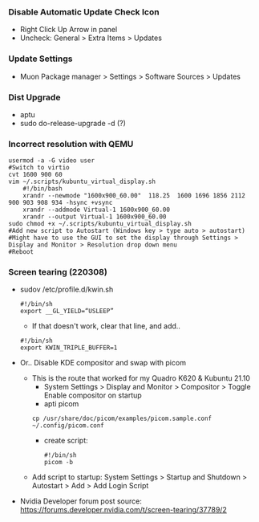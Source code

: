 ### Disable Automatic Update Check Icon
- Right Click Up Arrow in panel
- Uncheck: General > Extra Items > Updates

### Update Settings
- Muon Package manager > Settings > Software Sources > Updates

### Dist Upgrade
- aptu
- sudo do-release-upgrade -d (?)

### Incorrect resolution with QEMU
    usermod -a -G video user
    #Switch to virtio
    cvt 1600 900 60
    vim ~/.scripts/kubuntu_virtual_display.sh
        #!/bin/bash
        xrandr --newmode "1600x900_60.00"  118.25  1600 1696 1856 2112  900 903 908 934 -hsync +vsync
        xrandr --addmode Virtual-1 1600x900_60.00
        xrandr --output Virtual-1 1600x900_60.00
    sudo chmod +x ~/.scripts/kubuntu_virtual_display.sh
    #Add new script to Autostart (Windows key > type auto > autostart)
    #Might have to use the GUI to set the display through Settings > Display and Monitor > Resolution drop down menu
    #Reboot
 
 ### Screen tearing (220308)
- sudov /etc/profile.d/kwin.sh
    ```
    #!/bin/sh
    export __GL_YIELD=“USLEEP”
    ```
    - If that doesn't work, clear that line, and add..
    ```
    #!/bin/sh
    export KWIN_TRIPLE_BUFFER=1
    ```
- Or.. Disable KDE compositor and swap with picom
    - This is the route that worked for my Quadro K620 & Kubuntu 21.10
        - System Settings > Display and Monitor > Compositor > Toggle Enable compositor on startup
        - apti picom
        ```
        cp /usr/share/doc/picom/examples/picom.sample.conf ~/.config/picom.conf
        ```
        - create script:
            ```
            #!/bin/sh
            picom -b
            ```
    - Add script to startup: System Settings > Startup and Shutdown > Autostart > Add > Add Login Script

- Nvidia Developer forum post source: https://forums.developer.nvidia.com/t/screen-tearing/37789/2
